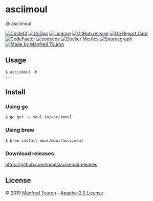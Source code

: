 # asciimoul

:smile: asciimoul

[![CircleCI](https://circleci.com/gh/moul/asciimoul.svg?style=shield)](https://circleci.com/gh/moul/asciimoul)
[![GoDoc](https://godoc.org/moul.io/asciimoul?status.svg)](https://godoc.org/moul.io/asciimoul)
[![License](https://img.shields.io/github/license/moul/asciimoul.svg)](https://github.com/moul/asciimoul/blob/master/LICENSE)
[![GitHub release](https://img.shields.io/github/release/moul/asciimoul.svg)](https://github.com/moul/asciimoul/releases)
[![Go Report Card](https://goreportcard.com/badge/moul.io/asciimoul)](https://goreportcard.com/report/moul.io/asciimoul)
[![CodeFactor](https://www.codefactor.io/repository/github/moul/asciimoul/badge)](https://www.codefactor.io/repository/github/moul/asciimoul)
[![codecov](https://codecov.io/gh/moul/asciimoul/branch/master/graph/badge.svg)](https://codecov.io/gh/moul/asciimoul)
[![Docker Metrics](https://images.microbadger.com/badges/image/moul/asciimoul.svg)](https://microbadger.com/images/moul/asciimoul)
[![Sourcegraph](https://sourcegraph.com/github.com/moul/asciimoul/-/badge.svg)](https://sourcegraph.com/github.com/moul/asciimoul?badge)
[![Made by Manfred Touron](https://img.shields.io/badge/made%20by-Manfred%20Touron-blue.svg?style=flat)](https://manfred.life/)


## Usage

```console
$ asciimoul -h
...
```

## Install

### Using go

```console
$ go get -u moul.io/asciimoul
```

### Using brew

```console
$ brew install moul/moul/asciimoul
```

### Download releases

https://github.com/moul/asciimoul/releases

## License

© 2019 [Manfred Touron](https://manfred.life) -
[Apache-2.0 License](https://github.com/moul/asciimoul/blob/master/LICENSE)

